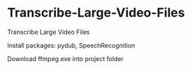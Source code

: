# Transcribe-Large-Video-Files
Transcribe Large Video Files

Install packages: pydub, SpeechRecognition

Download ffmpeg.exe into project folder
